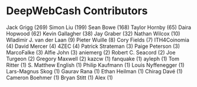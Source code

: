 DeepWebCash Contributors
==================

Jack Grigg (269)
Simon Liu (199)
Sean Bowe (168)
Taylor Hornby (65)
Daira Hopwood (62)
Kevin Gallagher (38)
Jay Graber (32)
Nathan Wilcox (10)
Wladimir J. van der Laan (9)
Pieter Wuille (8)
Cory Fields (7)
ITH4Coinomia (4)
David Mercer (4)
4ZEC (4)
Patrick Strateman (3)
Paige Peterson (3)
MarcoFalke (3)
Alfie John (3)
aniemerg (2)
Robert C. Seacord (2)
Joe Turgeon (2)
Gregory Maxwell (2)
kazcw (1)
fanquake (1)
ayleph (1)
Tom Ritter (1)
S. Matthew English (1)
Philip Kaufmann (1)
Louis Nyffenegger (1)
Lars-Magnus Skog (1)
Gaurav Rana (1)
Ethan Heilman (1)
Chirag Davé (1)
Cameron Boehmer (1)
Bryan Stitt (1)
Alex (1)
